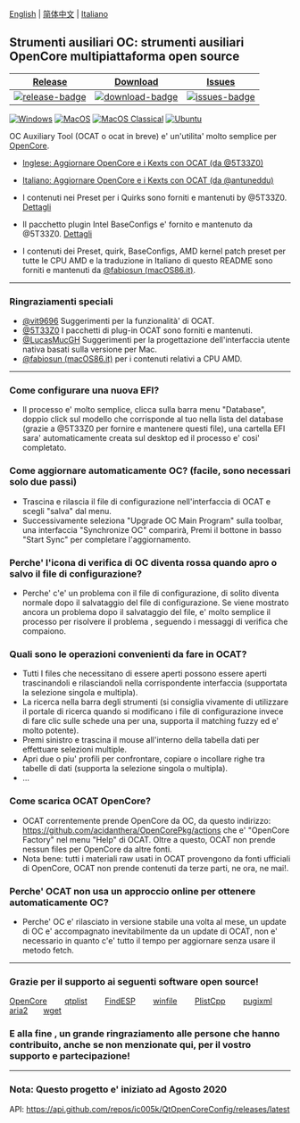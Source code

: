 [English](https://github.com/ic005k/QtOpenCoreConfig/blob/master/READMe.md) | [简体中文](https://github.com/ic005k/QtOpenCoreConfig/blob/master/READMe-cn.md) | [Italiano](https://github.com/ic005k/QtOpenCoreConfig/blob/master/READMe-it.md)
## Strumenti ausiliari OC: strumenti ausiliari OpenCore multipiattaforma open source


| [Release][release-link]|[Download][download-link]|[Issues][issues-link]|
|-----------------|-----------------|-----------------|
|[![release-badge](https://img.shields.io/github/release/ic005k/QtOpenCoreConfig.svg?style=flat-square "Release status")](https://github.com/ic005k/QtOpenCoreConfig/releases "Release status") | [![download-badge](https://img.shields.io/github/downloads/ic005k/QtOpenCoreConfig/total.svg?style=flat-square "Download status")](https://github.com/ic005k/QtOpenCoreConfig/releases/latest "Download status")|[![issues-badge](https://img.shields.io/badge/github-issues-red.svg?maxAge=60 "Issues")](https://github.com/ic005k/QtOpenCoreConfig/issues "Issues")|

[![Windows](https://github.com/ic005k/QtOpenCoreConfig/actions/workflows/windows.yml/badge.svg)](https://github.com/ic005k/QtOpenCoreConfig/actions/workflows/windows.yml)      [![MacOS](https://github.com/ic005k/QtOpenCoreConfig/actions/workflows/macos.yml/badge.svg)](https://github.com/ic005k/QtOpenCoreConfig/actions/workflows/macos.yml)       [![MacOS Classical](https://github.com/ic005k/QtOpenCoreConfig/actions/workflows/macos1012.yml/badge.svg)](https://github.com/ic005k/QtOpenCoreConfig/actions/workflows/macos1012.yml)  [![Ubuntu](https://github.com/ic005k/QtOpenCoreConfig/actions/workflows/ubuntu.yml/badge.svg)](https://github.com/ic005k/QtOpenCoreConfig/actions/workflows/ubuntu.yml)    

[download-link]: https://github.com/ic005k/QtOpenCoreConfig/releases/latest "Download status"
[download-badge]: https://img.shields.io/github/downloads/ic005k/QtOpenCoreConfig/total.svg?style=flat-square "Download status"

[release-link]: https://github.com/ic005k/QtOpenCoreConfig/releases "Release status"
[release-badge]: https://img.shields.io/github/release/ic005k/QtOpenCoreConfig.svg?style=flat-square "Release status"

[issues-link]: https://github.com/ic005k/QtOpenCoreConfig/issues "Issues"
[issues-badge]: https://img.shields.io/badge/github-issues-red.svg?maxAge=60 "Issues"

[discourse-link]: https://www.insanelymac.com/forum/topic/344752-open-source-cross-platform-opencore-auxiliary-tools/
[discourse-link]: https://www.macos86.it/topic/5316-ocat-discussione-e-approfondimenti/



OC Auxiliary Tool (OCAT o ocat in breve) e' un'utilita' molto semplice per [OpenCore](https://github.com/acidanthera/OpenCorePkg).

* [Inglese: Aggiornare OpenCore e i Kexts con OCAT (da @5T33Z0)](https://github.com/5T33Z0/OC-Little-Translated/blob/main/D_Updating_OpenCore/README.md)

* [Italiano: Aggiornare OpenCore e i Kexts con OCAT (da @antuneddu)](https://www.macos86.it/topic/5238-aggiornare%C2%A0-opencore-e-kexts-con-ocat/)

* I contenuti nei Preset per i Quirks sono forniti e mantenuti by @5T33Z0.  [Dettagli](https://github.com/5T33Z0/OC-Little-Translated/tree/main/F_Desktop_EFIs/preset)

* Il pacchetto plugin Intel BaseConfigs e' fornito e mantenuto da @5T33Z0. [Dettagli](https://github.com/5T33Z0/OC-Little-Translated/tree/main/F_Desktop_EFIs)

* I contenuti dei Preset, quirk, BaseConfigs, AMD kernel patch preset per tutte le CPU AMD e la traduzione in Italiano di questo README sono forniti e mantenuti da [@fabiosun (macOS86.it)](https://github.com/macos86/QtOpenCoreConfig).

---

### Ringraziamenti speciali
* [@vit9696](https://github.com/vit9696) Suggerimenti per la funzionalità' di OCAT.
* [@5T33Z0](https://github.com/5T33Z0) I pacchetti di plug-in OCAT sono forniti e mantenuti.
* [@LucasMucGH](https://github.com/LucasMucGH) Suggerimenti per la progettazione dell'interfaccia utente nativa basati sulla versione per Mac.
* [@fabiosun (macOS86.it)](https://github.com/macos86/QtOpenCoreConfig) per i contenuti relativi a CPU AMD.

---

### Come configurare una nuova EFI?
* Il processo e' molto semplice, clicca sulla barra menu "Database", doppio click sul modello che corrisponde al tuo nella lista del database (grazie a @5T33Z0 per fornire e mantenere questi file), una cartella EFI sara' automaticamente creata sul desktop ed il processo e' cosi' completato.

### Come aggiornare automaticamente OC? (facile, sono necessari solo due passi)
* Trascina e rilascia il file di configurazione nell'interfaccia di OCAT e scegli "salva" dal menu.
* Successivamente seleziona "Upgrade OC Main Program" sulla toolbar, una interfaccia "Synchronize OC" comparirà, Premi il bottone in basso "Start Sync" per completare l'aggiornamento.

### Perche' l'icona di verifica di OC diventa rossa quando apro o salvo il file di configurazione?
* Perche' c'e' un problema con il file di configurazione, di solito diventa normale dopo il salvataggio del file di configurazione. Se viene mostrato ancora un problema dopo il salvataggio del file, e' molto semplice il processo per risolvere il problema , seguendo i messaggi di verifica che compaiono.

### Quali sono le operazioni convenienti da fare in OCAT?
* Tutti I files che necessitano di essere aperti possono essere aperti trascinandoli e rilasciandoli nella corrispondente interfaccia (supportata la selezione singola e multipla).
* La ricerca nella barra degli strumenti (si consiglia vivamente di utilizzare il portale di ricerca quando si modificano i file di configurazione invece di fare clic sulle schede una per una, supporta il matching fuzzy ed e' molto potente).
* Premi sinistro e trascina il mouse all'interno della tabella dati per effettuare selezioni multiple.
* Apri due o piu' profili per confrontare, copiare o incollare righe tra tabelle di dati (supporta la selezione singola o multipla).
* ...

### Come scarica OCAT OpenCore?
* OCAT correntemente prende OpenCore da OC, da questo indirizzo: https://github.com/acidanthera/OpenCorePkg/actions che e' "OpenCore Factory" nel menu "Help" di OCAT. Oltre a questo, OCAT non prende nessun files per OpenCore da altre fonti.
* Nota bene: tutti i materiali raw usati in OCAT provengono da fonti ufficiali di OpenCore, OCAT non prende contenuti da terze parti, ne ora, ne mai!.

### Perche' OCAT non usa un approccio online per ottenere automaticamente OC?
* Perche' OC e' rilasciato in versione stabile una volta al mese, un update di OC e' accompagnato inevitabilmente da un update di OCAT, non e' necessario in quanto c'e' tutto il tempo per aggiornare senza usare il metodo fetch.

---

### Grazie per il supporto ai seguenti software open source!

[OpenCore](https://github.com/acidanthera/OpenCorePkg)&nbsp; &nbsp; &nbsp; &nbsp;
[qtplist](https://github.com/reillywatson/qtplist)&nbsp; &nbsp; &nbsp; &nbsp;
[FindESP](https://github.com/bluer007/FindESP)&nbsp; &nbsp; &nbsp; &nbsp;
[winfile](https://github.com/microsoft/winfile)&nbsp; &nbsp; &nbsp; &nbsp;
[PlistCpp](https://github.com/animetrics/PlistCpp)&nbsp; &nbsp; &nbsp; &nbsp;
[pugixml](https://github.com/zeux/pugixml)&nbsp;&nbsp; &nbsp; &nbsp;
[aria2](https://github.com/aria2/aria2)&nbsp; &nbsp; &nbsp;&nbsp;
[wget](http://wget.addictivecode.org/)&nbsp; &nbsp; &nbsp;&nbsp;

### E alla fine , un grande ringraziamento alle persone che hanno contribuito, anche se non menzionate qui, per il vostro supporto e partecipazione!

---

### Nota: Questo progetto e' iniziato ad Agosto 2020
API: https://api.github.com/repos/ic005k/QtOpenCoreConfig/releases/latest

